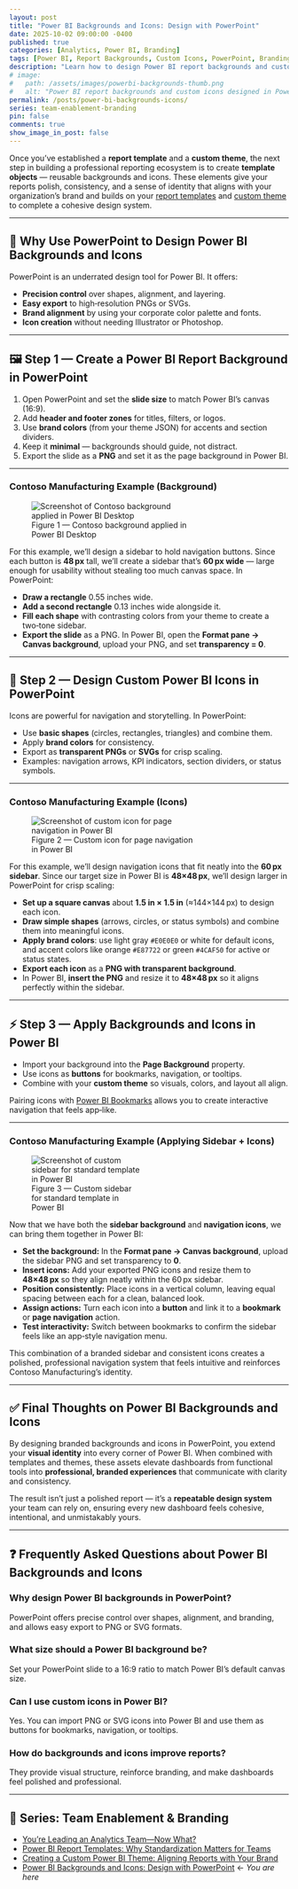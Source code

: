 ```yaml
---
layout: post
title: "Power BI Backgrounds and Icons: Design with PowerPoint"
date: 2025-10-02 09:00:00 -0400
published: true
categories: [Analytics, Power BI, Branding]
tags: [Power BI, Report Backgrounds, Custom Icons, PowerPoint, Branding, Templates]
description: "Learn how to design Power BI report backgrounds and custom icons in PowerPoint to create polished, branded dashboards that align with your theme."
# image:
#   path: /assets/images/powerbi-backgrounds-thumb.png
#   alt: "Power BI report backgrounds and custom icons designed in PowerPoint"
permalink: /posts/power-bi-backgrounds-icons/
series: team-enablement-branding
pin: false
comments: true
show_image_in_post: false
---
```


<!--
Structured Data: BlogPosting schema for SEO
This JSON-LD block tells Google that this page is a blog article,
with metadata like title, description, author, publish date, and image.
It helps enable rich results in search.
-->
<script type="application/ld+json">
{
  "@context": "https://schema.org",
  "@type": "BlogPosting",
  "headline": "Power BI Backgrounds and Icons: Design with PowerPoint",
  "description": "Learn how to design Power BI report backgrounds and custom icons in PowerPoint to create polished, branded dashboards that align with your theme.",
  "image": "https://thebookofdale.github.io/assets/images/powerbi-backgrounds-thumb.png",
  "author": {
    "@type": "Person",
    "name": "Christopher Dale"
  },
  "publisher": {
    "@type": "Organization",
    "name": "The Book of Dale",
    "logo": {
      "@type": "ImageObject",
      "url": "https://thebookofdale.github.io/assets/images/logo.png"
    }
  },
  "url": "https://thebookofdale.github.io/posts/power-bi-backgrounds-icons/",
  "datePublished": "2025-10-03T09:00:00-04:00",
  "dateModified": "2025-10-07T15:47:10-04:00",
  "articleSection": ["Analytics", "Power BI", "Branding"],
  "keywords": ["Power BI", "Report Backgrounds", "Custom Icons", "PowerPoint", "Branding", "Templates"],
  "mainEntityOfPage": {
    "@type": "WebPage",
    "@id": "https://thebookofdale.github.io/posts/power-bi-backgrounds-icons/"
  }
}
</script>

Once you’ve established a **report template** and a **custom theme**, the next step in building a professional reporting ecosystem is to create **template objects** — reusable backgrounds and icons. These elements give your reports polish, consistency, and a sense of identity that aligns with your organization’s brand and builds on your [report templates](/posts/power-bi-report-templates/) and [custom theme](/posts/power-bi-custom-theme/) to complete a cohesive design system.

---

## 🎨 Why Use PowerPoint to Design Power BI Backgrounds and Icons

PowerPoint is an underrated design tool for Power BI. It offers:
- **Precision control** over shapes, alignment, and layering.  
- **Easy export** to high‑resolution PNGs or SVGs.  
- **Brand alignment** by using your corporate color palette and fonts.  
- **Icon creation** without needing Illustrator or Photoshop.  

---

## 🖼️ Step 1 — Create a Power BI Report Background in PowerPoint

1. Open PowerPoint and set the **slide size** to match Power BI’s canvas (16:9).  
2. Add **header and footer zones** for titles, filters, or logos.  
3. Use **brand colors** (from your theme JSON) for accents and section dividers.  
4. Keep it **minimal** — backgrounds should guide, not distract.  
5. Export the slide as a **PNG** and set it as the page background in Power BI.  

---

### Contoso Manufacturing Example (Background)

<figure class="float-end ms-3 mb-3" style="max-width:300px;">
  <img src="/assets/images/posts/power-bi-design-pp/contoso-mfg-background.png"
       alt="Screenshot of Contoso background applied in Power BI Desktop"
       class="img-fluid">
  <figcaption class="text-center small text-muted">
    Figure 1 — Contoso background applied in Power BI Desktop
  </figcaption>
</figure>

For this example, we’ll design a sidebar to hold navigation buttons. Since each button is **48 px** tall, we’ll create a sidebar that’s **60 px wide** — large enough for usability without stealing too much canvas space. In PowerPoint:

- **Draw a rectangle** 0.55 inches wide.  
- **Add a second rectangle** 0.13 inches wide alongside it.  
- **Fill each shape** with contrasting colors from your theme to create a two‑tone sidebar.  
- **Export the slide** as a PNG. In Power BI, open the **Format pane → Canvas background**, upload your PNG, and set **transparency = 0**.

---

## 🔲 Step 2 — Design Custom Power BI Icons in PowerPoint

Icons are powerful for navigation and storytelling. In PowerPoint:
- Use **basic shapes** (circles, rectangles, triangles) and combine them.  
- Apply **brand colors** for consistency.  
- Export as **transparent PNGs** or **SVGs** for crisp scaling.  
- Examples: navigation arrows, KPI indicators, section dividers, or status symbols.  

---

### Contoso Manufacturing Example (Icons)

<figure class="float-end ms-3 mb-3" style="max-width:300px;">
  <img src="/assets/images/posts/power-bi-design-pp/custom-pages-icon.png"
       alt="Screenshot of custom icon for page navigation in Power BI"
       class="img-fluid">
  <figcaption class="text-center small text-muted">
    Figure 2 — Custom icon for page navigation in Power BI
  </figcaption>
</figure>

For this example, we’ll design navigation icons that fit neatly into the **60 px sidebar**. Since our target size in Power BI is **48×48 px**, we’ll design larger in PowerPoint for crisp scaling:

- **Set up a square canvas** about **1.5 in × 1.5 in** (≈144×144 px) to design each icon.  
- **Draw simple shapes** (arrows, circles, or status symbols) and combine them into meaningful icons.  
- **Apply brand colors**: use light gray `#E0E0E0` or white for default icons, and accent colors like orange `#E87722` or green `#4CAF50` for active or status states.  
- **Export each icon** as a **PNG with transparent background**.  
- In Power BI, **insert the PNG** and resize it to **48×48 px** so it aligns perfectly within the sidebar.  

---

## ⚡ Step 3 — Apply Backgrounds and Icons in Power BI

- Import your background into the **Page Background** property.  
- Use icons as **buttons** for bookmarks, navigation, or tooltips.  
- Combine with your **custom theme** so visuals, colors, and layout all align. 

Pairing icons with [Power BI Bookmarks](/posts/power-bi-bookmarks/) allows you to create interactive navigation that feels app‑like. 

---

### Contoso Manufacturing Example (Applying Sidebar + Icons)

<figure class="float-end ms-3 mb-3" style="max-width:200px;">
  <img src="/assets/images/posts/power-bi-design-pp/contoso-sidebar.png"
       alt="Screenshot of custom sidebar for standard template in Power BI"
       class="img-fluid">
  <figcaption class="text-center small text-muted">
    Figure 3 — Custom sidebar for standard template in Power BI
  </figcaption>
</figure>

Now that we have both the **sidebar background** and **navigation icons**, we can bring them together in Power BI:

- **Set the background:** In the **Format pane → Canvas background**, upload the sidebar PNG and set transparency to **0**.  
- **Insert icons:** Add your exported PNG icons and resize them to **48×48 px** so they align neatly within the 60 px sidebar.  
- **Position consistently:** Place icons in a vertical column, leaving equal spacing between each for a clean, balanced look.  
- **Assign actions:** Turn each icon into a **button** and link it to a **bookmark** or **page navigation** action.  
- **Test interactivity:** Switch between bookmarks to confirm the sidebar feels like an app‑style navigation menu.  

This combination of a branded sidebar and consistent icons creates a polished, professional navigation system that feels intuitive and reinforces Contoso Manufacturing’s identity.

---

## ✅ Final Thoughts on Power BI Backgrounds and Icons

By designing branded backgrounds and icons in PowerPoint, you extend your **visual identity** into every corner of Power BI. When combined with templates and themes, these assets elevate dashboards from functional tools into **professional, branded experiences** that communicate with clarity and consistency.  

The result isn’t just a polished report — it’s a **repeatable design system** your team can rely on, ensuring every new dashboard feels cohesive, intentional, and unmistakably yours.

---

## ❓ Frequently Asked Questions about Power BI Backgrounds and Icons

### Why design Power BI backgrounds in PowerPoint?
PowerPoint offers precise control over shapes, alignment, and branding, and allows easy export to PNG or SVG formats.

### What size should a Power BI background be?
Set your PowerPoint slide to a 16:9 ratio to match Power BI’s default canvas size.

### Can I use custom icons in Power BI?
Yes. You can import PNG or SVG icons into Power BI and use them as buttons for bookmarks, navigation, or tooltips.

### How do backgrounds and icons improve reports?
They provide visual structure, reinforce branding, and make dashboards feel polished and professional.

<!-- Structured Data: FAQ schema for SEO -->
<script type="application/ld+json">
{
  "@context": "https://schema.org",
  "@type": "FAQPage",
  "mainEntity": [
    {
      "@type": "Question",
      "name": "Why design Power BI backgrounds in PowerPoint?",
      "acceptedAnswer": {
        "@type": "Answer",
        "text": "PowerPoint offers precise control over shapes, alignment, and branding, and allows easy export to PNG or SVG formats."
      }
    },
    {
      "@type": "Question",
      "name": "What size should a Power BI background be?",
      "acceptedAnswer": {
        "@type": "Answer",
        "text": "Set your PowerPoint slide to a 16:9 ratio to match Power BI’s default canvas size."
      }
    },
    {
      "@type": "Question",
      "name": "Can I use custom icons in Power BI?",
      "acceptedAnswer": {
        "@type": "Answer",
        "text": "Yes. You can import PNG or SVG icons into Power BI and use them as buttons for bookmarks, navigation, or tooltips."
      }
    },
    {
      "@type": "Question",
      "name": "How do backgrounds and icons improve reports?",
      "acceptedAnswer": {
        "@type": "Answer",
        "text": "They provide visual structure, reinforce branding, and make dashboards feel polished and professional."
      }
    }
  ]
}
</script>

---

## 🔗 Series: Team Enablement & Branding

- [You’re Leading an Analytics Team—Now What?](/posts/analytics-team-lead-foundation/)
- [Power BI Report Templates: Why Standardization Matters for Teams](/posts/power-bi-report-templates/)
- [Creating a Custom Power BI Theme: Aligning Reports with Your Brand](/posts/power-bi-custom-theme/)
- [Power BI Backgrounds and Icons: Design with PowerPoint](/posts/power-bi-backgrounds-icons/) ← *You are here*